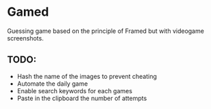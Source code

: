 # Gamed
Guessing game based on the principle of Framed but with videogame screenshots.

## TODO:
- Hash the name of the images to prevent cheating
- Automate the daily game
- Enable search keywords for each games
- Paste in the clipboard the number of attempts
